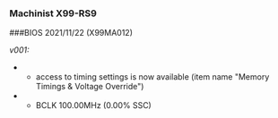 ### Machinist X99-RS9
###BIOS 2021/11/22 (X99MA012)

*v001:*
* + access to timing settings is now available (item name "Memory Timings & Voltage Override")
* + BCLK 100.00MHz (0.00% SSC)